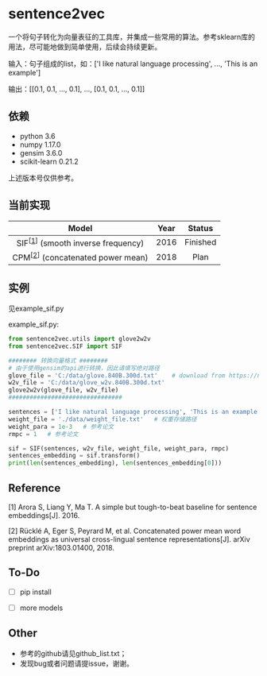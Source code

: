 # sentence2vec
一个将句子转化为向量表征的工具库，并集成一些常用的算法。参考sklearn库的用法，尽可能地做到简单使用，后续会持续更新。

输入：句子组成的list，如：['I like natural language processing', ..., 'This is an example']

输出：[[0.1, 0.1, ..., 0.1], ..., [0.1, 0.1, ..., 0.1]]



## 依赖
- python 3.6
- numpy 1.17.0
- gensim 3.6.0
- scikit-learn 0.21.2

上述版本号仅供参考。



## 当前实现

Model | Year | Status 
:-: | :-: | :-: 
SIF<sup>[[1](#reference1)]</sup> (smooth inverse frequency) | 2016 | Finished 
CPM<sup>[[2](#reference2)]</sup> (concatenated power mean) | 2018 | Plan 



## 实例

见example_sif.py

example_sif.py:

```python
from sentence2vec.utils import glove2w2v
from sentence2vec.SIF import SIF

######## 转换向量格式 ########
# 由于使用gensim的api进行转换，因此请填写绝对路径
glove_file = 'C:/data/glove.840B.300d.txt'    # download from https://nlp.stanford.edu/projects/glove/
w2v_file = 'C:/data/glove_w2v.840B.300d.txt'
glove2w2v(glove_file, w2v_file)
################################

sentences = ['I like natural language processing', 'This is an example']   # 所有句子list
weight_file = './data/weight_file.txt'   # 权重存储路径
weight_para = 1e-3   # 参考论文
rmpc = 1   # 参考论文

sif = SIF(sentences, w2v_file, weight_file, weight_para, rmpc)
sentences_embedding = sif.transform()
print(len(sentences_embedding), len(sentences_embedding[0]))
```



## Reference

<div id='reference1'></div>

[1] Arora S, Liang Y, Ma T. A simple but tough-to-beat baseline for sentence embeddings[J]. 2016.

<div id='reference2'></div>

[2] Rücklé A, Eger S, Peyrard M, et al. Concatenated power mean word embeddings as universal cross-lingual sentence representations[J]. arXiv preprint arXiv:1803.01400, 2018.



## To-Do

- [ ] pip install
- [ ] more models



## Other

- 参考的github请见github_list.txt；
- 发现bug或者问题请提issue，谢谢。